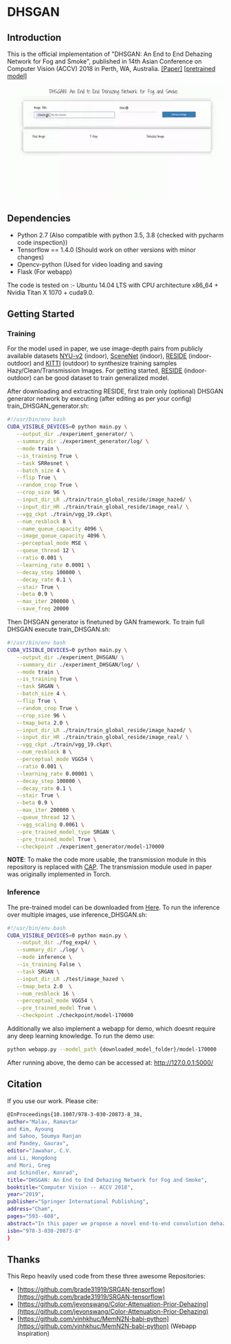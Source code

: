 # DHSGAN

## Introduction

This is the official implementation of "DHSGAN: An End to End Dehazing Network for Fog and Smoke", published in 
14th Asian Conference on Computer Vision (ACCV) 2018 in Perth, WA, Australia. [[Paper]](https://drive.google.com/file/d/1uoy5JAfXSfCjd0VtJoQEu_6dT8Z9V-DO/view?usp=sharing)
[[pretrained model]](https://drive.google.com/file/d/1U0Dn2IUZfC_odITYCSkSYDj7sIg6PjLZ/view?usp=sharing)



<img src='./output/demo.gif'>

## Dependencies

- Python 2.7 (Also compatible with python 3.5, 3.8 {checked with pycharm code inspection})
- Tensorflow == 1.4.0 (Should work on other versions with minor changes)
- Opencv-python (Used for video loading and saving
- Flask (For webapp)

The code is tested on :- Ubuntu 14.04 LTS with CPU architecture x86_64 + Nvidia Titan X 1070 + cuda9.0.

## Getting Started

### Training
For the model used in paper, we use image-depth pairs from publicly available datasets 
[NYU-v2](https://cs.nyu.edu/~silberman/datasets/nyu_depth_v2.html) (indoor),
[SceneNet](https://robotvault.bitbucket.io/scenenet-rgbd.html) (indoor), 
[RESIDE](https://sites.google.com/view/reside-dehaze-datasets/reside-v0) (indoor-outdoor) and 
[KITTI](http://www.cvlibs.net/datasets/kitti/eval_depth_all.php) (outdoor)
to synthesize training samples Hazy/Clean/Transmission Images. For getting started, 
[RESIDE](https://sites.google.com/view/reside-dehaze-datasets/reside-v0) (indoor-outdoor) can be good dataset to train 
generalized model.

After downloading and extracting RESIDE, first train only (optional) DHSGAN generator network by executing (after editing as per your config)
 train_DHSGAN_generator.sh:
 ```bash
 #!/usr/bin/env bash
CUDA_VISIBLE_DEVICES=0 python main.py \
    --output_dir ./experiment_generator/ \
    --summary_dir ./experiment_generator/log/ \
    --mode train \
    --is_training True \
    --task SRResnet \
    --batch_size 4 \
    --flip True \
    --random_crop True \
    --crop_size 96 \
    --input_dir_LR ./train/train_global_reside/image_hazed/ \
    --input_dir_HR ./train/train_global_reside/image_real/ \
    --vgg_ckpt ./train/vgg_19.ckpt\
    --num_resblock 8 \
    --name_queue_capacity 4096 \
    --image_queue_capacity 4096 \
    --perceptual_mode MSE \
    --queue_thread 12 \
    --ratio 0.001 \
    --learning_rate 0.0001 \
    --decay_step 100000 \
    --decay_rate 0.1 \
    --stair True \
    --beta 0.9 \
    --max_iter 200000 \
    --save_freq 20000
```

Then DHSGAN generator is finetuned by GAN framework. To train full DHSGAN execute train_DHSGAN.sh:
 ```bash
#!/usr/bin/env bash
CUDA_VISIBLE_DEVICES=0 python main.py \
    --output_dir ./experiment_DHSGAN/ \
    --summary_dir ./experiment_DHSGAN/log/ \
    --mode train \
    --is_training True \
    --task SRGAN \
    --batch_size 4 \
    --flip True \
    --random_crop True \
    --crop_size 96 \
    --tmap_beta 2.0 \
    --input_dir_LR ./train/train_global_reside/image_hazed/ \
    --input_dir_HR ./train/train_global_reside/image_real/ \
    --vgg_ckpt ./train/vgg_19.ckpt\
    --num_resblock 8 \
    --perceptual_mode VGG54 \
    --ratio 0.001 \
    --learning_rate 0.00001 \
    --decay_step 100000 \
    --decay_rate 0.1 \
    --stair True \
    --beta 0.9 \
    --max_iter 200000 \
    --queue_thread 12 \
    --vgg_scaling 0.0061 \
    --pre_trained_model_type SRGAN \
    --pre_trained_model True \
    --checkpoint ./experiment_generator/model-170000
```

**NOTE**: To make the code more usable, the transmission module in this repository is replaced with [CAP](https://ieeexplore.ieee.org/document/7128396).
The transmission module used in paper was originally implemented in Torch. 

### Inference

The pre-trained model can be downloaded from [Here](https://drive.google.com/file/d/1U0Dn2IUZfC_odITYCSkSYDj7sIg6PjLZ/view?usp=sharing).
To run the inference over multiple images, use inference_DHSGAN.sh:
 ```bash
 #!/usr/bin/env bash
CUDA_VISIBLE_DEVICES=0 python main.py \
    --output_dir ./fog_exp4/ \
    --summary_dir ./log/ \
    --mode inference \
    --is_training False \
    --task SRGAN \
    --input_dir_LR ./test/image_hazed \
    --tmap_beta 2.0  \
    --num_resblock 16 \
    --perceptual_mode VGG54 \
    --pre_trained_model True \
    --checkpoint ./checkpoint/model-170000
```

Additionally we also implement a webapp for demo, which doesnt require any deep learning knowledge. To run the demo use:
 ```bash
python webapp.py --model_path {downloaded_model_folder}/model-170000
```
After running above, the demo can be accessed at: http://127.0.0.1:5000/
## Citation

If you use our work. Please cite:
```bash
@InProceedings{10.1007/978-3-030-20873-8_38,
author="Malav, Ramavtar
and Kim, Ayoung
and Sahoo, Soumya Ranjan
and Pandey, Gaurav",
editor="Jawahar, C.V.
and Li, Hongdong
and Mori, Greg
and Schindler, Konrad",
title="DHSGAN: An End to End Dehazing Network for Fog and Smoke",
booktitle="Computer Vision -- ACCV 2018",
year="2019",
publisher="Springer International Publishing",
address="Cham",
pages="593--608",
abstract="In this paper we propose a novel end-to-end convolution dehazing architecture, called De-Haze and Smoke GAN (DHSGAN). The model is trained under a generative adversarial network framework to effectively learn the underlying distribution of clean images for the generation of realistic haze-free images. We train the model on a dataset that is synthesized to include image degradation scenarios from varied conditions of fog, haze, and smoke in both indoor and outdoor settings. Experimental results on both synthetic and natural degraded images demonstrate that our method shows significant robustness over different haze conditions in comparison to the state-of-the-art methods. A group of studies are conducted to evaluate the effectiveness of each module of the proposed method.",
isbn="978-3-030-20873-8"
}
```

## Thanks

This Repo heavily used code from these three awesome Repositories:
- [https://github.com/brade31919/SRGAN-tensorflow](https://github.com/brade31919/SRGAN-tensorflow)
- [https://github.com/jevonswang/Color-Attenuation-Prior-Dehazing](https://github.com/jevonswang/Color-Attenuation-Prior-Dehazing)
- [https://github.com/vinhkhuc/MemN2N-babi-python](https://github.com/vinhkhuc/MemN2N-babi-python) (Webapp Inspiration)
